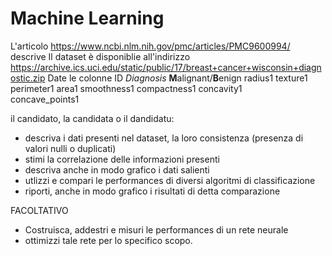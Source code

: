 Machine Learning
================

L'articolo https://www.ncbi.nlm.nih.gov/pmc/articles/PMC9600994/ descrive 
Il dataset è disponiblie all'indirizzo https://archive.ics.uci.edu/static/public/17/breast+cancer+wisconsin+diagnostic.zip
Date le colonne
ID
_Diagnosis_	**M**alignant/**B**enign
radius1	
texture1
perimeter1
area1
smoothness1
compactness1
concavity1	
concave_points1

il candidato, la candidata o il dandidatu:
* descriva i dati presenti nel dataset, la loro consistenza (presenza di valori nulli o duplicati)
* stimi la correlazione delle informazioni presenti
* descriva anche in modo grafico i dati salienti
* utlizzi e compari le performances di diversi algoritmi di classificazione
* riporti, anche in modo grafico i risultati di detta comparazione

FACOLTATIVO
* Costruisca, addestri e misuri le performances di un rete neurale 
* ottimizzi tale rete  per lo specifico scopo.


